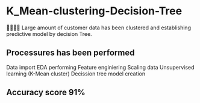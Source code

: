 # K_Mean-clustering-Decision-Tree
👨‍💻👨‍💻 Large amount of customer data has been clustered and establishing predictive model by decision Tree. 
## Processures has been performed 
Data import
EDA performing 
Feature enginiering 
Scaling data 
Unsupervised learning (K-Mean cluster)
Decission tree model creation 
## Accuracy score 91%
